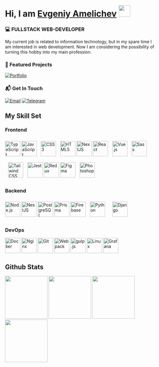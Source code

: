 <h1 align="left">Hi, I am <a href="https://p0lluxstar.ru/" target="_blank">Evgeniy Amelichev</a> 
<img src="https://github.com/blackcater/blackcater/raw/main/images/Hi.gif" height="38"/></h1>

### **💻 FULLSTACK WEB-DEVELOPER**

<div align="left">
My current job is related to information technology, but in my spare time I am interested in web development. Now I am considering the possibility of turning this hobby into my main profession.
</div>  

### 🚀 **Featured Projects**
[![Portfolio](https://img.shields.io/badge/🌐_View_My_Portfolio-Click_Here-success?style=flat-square)](https://p0lluxstar.ru/)

### 📬 **Get In Touch**
[![Email](https://img.shields.io/badge/📧_Email-polluxstar@yandex.ru-red?style=flat-square)](mailto:polluxstar@yandex.ru)
[![Telegram](https://img.shields.io/badge/📱_Telegram-@p0lluxstar-blue?style=flat-square)](https://t.me/p0lluxstar)

## My Skill Set  
<div style="display: block; text-align: left;">

  <div style="flex: 1; min-width: 300px;">
    <h3>Frontend</h3>
    <div>
      <a href="https://www.typescriptlang.org/" target="_blank"><img src="https://profilinator.rishav.dev/skills-assets/typescript-original.svg" alt="TypeScript" height="50" /></a>
      <a href="https://www.javascript.com/" target="_blank"><img src="https://profilinator.rishav.dev/skills-assets/javascript-original.svg" alt="JavaScript" height="50" /></a>
      <a href="https://www.w3schools.com/css/" target="_blank"><img style="margin: 10px" src="https://profilinator.rishav.dev/skills-assets/css3-original-wordmark.svg" alt="CSS3" height="50" /></a> 
      <a href="https://en.wikipedia.org/wiki/HTML5" target="_blank"><img src="https://profilinator.rishav.dev/skills-assets/html5-original-wordmark.svg" alt="HTML5" height="50" /></a>
      <a href="https://nextjs.org/" target="_blank"><img src="https://profilinator.rishav.dev/skills-assets/nextjs.png" alt="NextJS" height="50" /></a>
      <a href="https://reactjs.org/" target="_blank"><img src="https://profilinator.rishav.dev/skills-assets/react-original-wordmark.svg" alt="React" height="50" /></a>
      <a href="https://vuejs.org/" target="_blank"><img style="margin: 10px" src="https://profilinator.rishav.dev/skills-assets/vuejs-original-wordmark.svg" alt="Vue.js" height="50" /></a>  
      <a href="https://sass-lang.com/" target="_blank"><img src="https://profilinator.rishav.dev/skills-assets/sass-original.svg" alt="Sass" height="50" /></a>
      <a href="https://www.tailwindcss.com/" target="_blank"><img style="margin: 10px" src="https://profilinator.rishav.dev/skills-assets/tailwindcss.svg" alt="Tailwind CSS" height="50" /></a>  
      <a href="https://www.jestjs.io/" target="_blank"><img src="https://profilinator.rishav.dev/skills-assets/jest.svg" alt="Jest" height="50" /></a>
      <a href="https://redux.js.org/" target="_blank"><img src="https://profilinator.rishav.dev/skills-assets/redux-original.svg" alt="Redux" height="50" /></a>
      <a href="https://www.figma.com/" target="_blank"><img src="https://profilinator.rishav.dev/skills-assets/figma-icon.svg" alt="Figma" height="50" /></a>
      <a href="https://www.adobe.com/in/products/photoshop.html" target="_blank"><img style="margin: 10px" src="https://profilinator.rishav.dev/skills-assets/photoshop-plain.svg" alt="Photoshop" height="50" /></a>
</div>
    </div>
  </div>

  <div style="flex: 1; min-width: 300px;">
    <h3>Backend</h3>
    <div>
      <a href="https://nodejs.org/" target="_blank"><img src="https://profilinator.rishav.dev/skills-assets/nodejs-original-wordmark.svg" alt="Node.js" height="50" /></a>
      <a href="https://nestjs.com/" target="_blank"><img src="https://profilinator.rishav.dev/skills-assets/nestjs.svg" alt="NestJS" height="50" /></a>
      <a href="https://www.postgresql.org/" target="_blank"><img src="https://profilinator.rishav.dev/skills-assets/postgresql-original-wordmark.svg" alt="PostgreSQL" height="50" /></a>
      <a href="https://www.prisma.io/" target="_blank"><img src="https://profilinator.rishav.dev/skills-assets/prisma.png" alt="Prisma" height="50" /></a>
      <a href="https://firebase.google.com/" target="_blank"><img src="https://profilinator.rishav.dev/skills-assets/firebase.png" alt="Firebase" height="50" /></a>
      <a href="https://www.python.org/" target="_blank"><img style="margin: 10px" src="https://profilinator.rishav.dev/skills-assets/python-original.svg" alt="Python" height="50" /></a>  
      <a href="https://www.djangoproject.com/" target="_blank"><img style="margin: 10px" src="https://profilinator.rishav.dev/skills-assets/django-original.svg" alt="Django" height="50" /></a> 
    </div>
  </div>

  <div style="flex: 1; min-width: 300px;">
    <h3>DevOps</h3>
    <div>
      <a href="https://www.docker.com/" target="_blank"><img src="https://profilinator.rishav.dev/skills-assets/docker-original-wordmark.svg" alt="Docker" height="50" /></a>
      <a href="https://www.nginx.com/" target="_blank"><img src="https://profilinator.rishav.dev/skills-assets/nginx-original.svg" alt="Nginx" height="50" /></a>
      <a href="https://github.com/" target="_blank"><img src="https://profilinator.rishav.dev/skills-assets/git-scm-icon.svg" alt="Git" height="50" /></a>
      <a href="https://webpack.js.org/" target="_blank"><img src="https://profilinator.rishav.dev/skills-assets/webpack-original.svg" alt="Webpack" height="50" /></a>
      <a href="https://gulpjs.com/" target="_blank"><img src="https://profilinator.rishav.dev/skills-assets/gulp-plain.svg" alt="gulp.js" height="50" /></a>
      <a href="https://www.linux.org/" target="_blank"><img src="https://profilinator.rishav.dev/skills-assets/linux-original.svg" alt="Linux" height="50" /></a>
      <a href="https://grafana.com/" target="_blank"><img src="https://profilinator.rishav.dev/skills-assets/grafana.png" alt="Grafana" height="50" /></a>
    </div>
  </div>

</div>


## Github Stats 

<div align="left">
  <img src="http://github-profile-summary-cards.vercel.app/api/cards/stats?username=p0lluxstar&theme=default" height="140px"/>
  <img src="http://github-profile-summary-cards.vercel.app/api/cards/repos-per-language?username=p0lluxstar&theme=default" height="140px"/>
  <img src="http://github-profile-summary-cards.vercel.app/api/cards/most-commit-language?username=p0lluxstar&theme=default" height="140px"/>
  <img src="http://github-profile-summary-cards.vercel.app/api/cards/productive-time?username=p0lluxstar&theme=default&utcOffset=3" height="140px"/>
</div>


